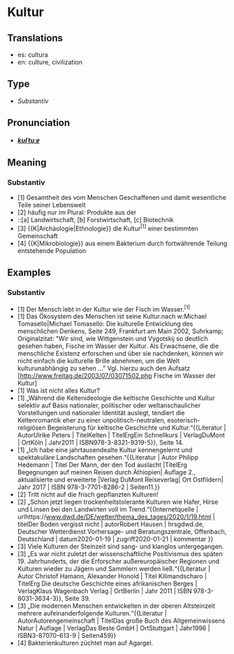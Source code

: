 # Kultur
## Translations
- es: cultura
- en: culture, civilization
## Type
- _Substantiv_
## Pronunciation
- **_[kʊlˈtuːɐ̯](https://commons.wikimedia.org/wiki/File:De-Kultur.ogg)_**
## Meaning
### Substantiv
- [1] Gesamtheit des vom Menschen Geschaffenen und damit wesentliche Teile seiner Lebenswelt
- [2] häufig nur im Plural: Produkte aus der
- ::[a] Landwirtschaft, [b] Forstwirtschaft, [c] Biotechnik
- [3] {{K|Archäologie|Ethnologie}} die Kultur<sup>[1]</sup> einer bestimmten Gemeinschaft
- [4] {{K|Mikrobiologie}} aus einem Bakterium durch fortwährende Teilung entstehende Population
## Examples
### Substantiv
- [1] Der Mensch lebt in der Kultur wie der Fisch im Wasser.<sup>[1]</sup>
- [1] Das Ökosystem des Menschen ist seine Kultur.<ref>nach w:Michael Tomasello|Michael Tomasello: Die kulturelle Entwicklung des menschlichen Denkens, Seite 249, Frankfurt am Main 2002, Suhrkamp; Originalzitat: "Wir sind, wie Wittgenstein und Vygotskij so deutlich gesehen haben, Fische im Wasser der Kultur. Als Erwachsene, die die menschliche Existenz erforschen und über sie nachdenken, können wir nicht einfach die kulturelle Brille abnehmen, um die Welt kulturunabhängig zu sehen …" Vgl. hierzu auch den Aufsatz [http://www.freitag.de/2003/07/03071502.php Fische im Wasser der Kultur]</ref>
- [1] Was ist nicht alles Kultur?
- [1] „Während die Keltenideologie die keltische Geschichte und Kultur selektiv auf Basis nationaler, politischer oder weltanschaulicher Vorstellungen und nationaler Identität auslegt, tendiert die Keltenromantik eher zu einer unpolitisch-neutralen, esoterisch-religiösen Begeisterung für keltische Geschichte und Kultur.“<ref>{{Literatur | AutorUlrike Peters | TitelKelten | TitelErgEin Schnellkurs | VerlagDuMont | OrtKöln | Jahr2011 | ISBN978-3-8321-9319-5}}, Seite 14.</ref>
- [1] „Ich habe eine jahrtausendealte Kultur kennengelernt und spektakuläre Landschaften gesehen.“<ref>{{Literatur | Autor Philipp Hedemann | Titel Der Mann, der den Tod auslacht |TitelErg Begegnungen auf meinen Reisen durch Äthiopien| Auflage 2., aktualisierte und erweiterte |Verlag DuMont Reiseverlag| Ort Ostfildern| Jahr 2017 | ISBN 978-3-7701-8286-2 | Seiten11.}}</ref>
- [2] Tritt nicht auf die frisch gepflanzten Kulturen!
- [2] „Schon jetzt liegen trockenheitstolerante Kulturen wie Hafer, Hirse und Linsen bei den Landwirten voll im Trend.“<ref>{{Internetquelle | urlhttps://www.dwd.de/DE/wetter/thema_des_tages/2020/1/19.html | titelDer Boden vergisst nicht | autorRobert Hausen | hrsgdwd.de, Deutscher Wetterdienst Vorhersage- und Beratungszentrale, Offenbach, Deutschland | datum2020-01-19 | zugriff2020-01-21 | kommentar }}</ref>
- [3] Viele Kulturen der Steinzeit sind sang- und klanglos untergegangen.
- [3] „Es war nicht zuletzt der wissenschaftliche Positivismus des späten 19. Jahrhunderts, der die Erforscher außereuropäischer Regionen und Kulturen wieder zu Jägern und Sammlern werden ließ.“<ref>{{Literatur | Autor Christof Hamann, Alexander Honold | Titel Kilimandscharo | TitelErg Die deutsche Geschichte eines afrikanischen Berges | VerlagKlaus Wagenbach Verlag | OrtBerlin | Jahr 2011 | ISBN 978-3-8031-3634-3}}, Seite 39.</ref>
- [3] „Die modernen Menschen entwickelten in der oberen Altsteinzeit mehrere aufeinanderfolgende Kulturen.“<ref>{{Literatur | AutorAutorengemeinschaft | TitelDas große Buch des Allgemeinwissens Natur | Auflage | VerlagDas Beste GmbH | OrtStuttgart | Jahr1996 | ISBN3-87070-613-9 | Seiten459}}</ref>
- [4] Bakterienkulturen züchtet man auf Agargel.
